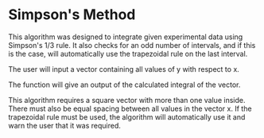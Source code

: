 # Simpson's Method

This algorithm was designed to integrate given experimental data using Simpson's 1/3 rule. It also checks for an odd number of intervals, and if this is the case, will automatically use the trapezoidal rule on the last interval.

The user will input a vector containing all values of y with respect to x.

The function will give an output of the calculated integral of the vector.

This algorithm requires a square vector with more than one value inside. There must also be equal spacing between all values in the vector x. If the trapezoidal rule must be used, the algorithm will automatically use it and warn the user that it was required.
